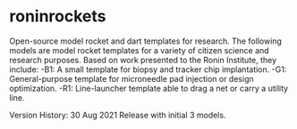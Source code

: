 # roninrockets
Open-source model rocket and dart templates for research. The following models are model rocket templates for a variety of citizen science and research purposes. Based on work presented to the Ronin Institute, they include:
-B1: A small template for biopsy and tracker chip implantation. 
-G1: General-purpose template for microneedle pad injection or design optimization.
-R1: Line-launcher template able to drag a net or carry a utility line. 

Version History:
30 Aug 2021
Release with initial 3 models. 
